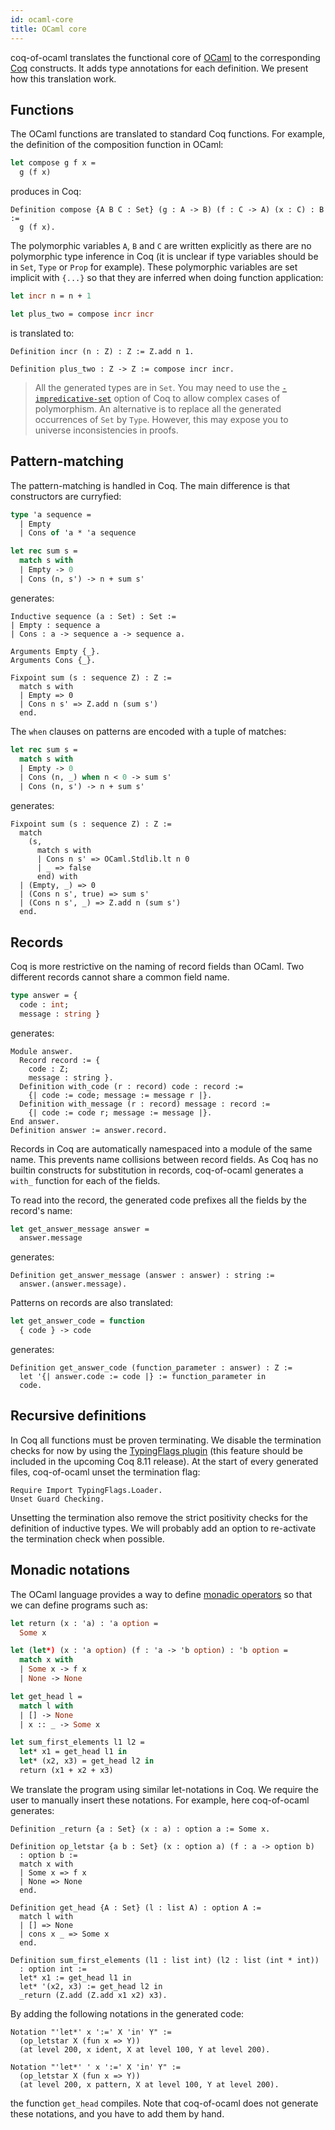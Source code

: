 ```yaml
---
id: ocaml-core
title: OCaml core
---
```


coq-of-ocaml translates the functional core of [OCaml](https://ocaml.org/) to the corresponding [Coq](https://coq.inria.fr/) constructs. It adds type annotations for each definition. We present how this translation work.

## Functions
The OCaml functions are translated to standard Coq functions. For example, the definition of the composition function in OCaml:
```ocaml
let compose g f x =
  g (f x)
```
produces in Coq:
```coq
Definition compose {A B C : Set} (g : A -> B) (f : C -> A) (x : C) : B :=
  g (f x).
```
The polymorphic variables `A`, `B` and `C` are written explicitly as there are no polymorphic type inference in Coq (it is unclear if type variables should be in `Set`, `Type` or `Prop` for example). These polymorphic variables are set implicit with `{...}` so that they are inferred when doing function application:
```ocaml
let incr n = n + 1

let plus_two = compose incr incr
```
is translated to:
```coq
Definition incr (n : Z) : Z := Z.add n 1.

Definition plus_two : Z -> Z := compose incr incr.
```
> All the generated types are in `Set`. You may need to use the [`-impredicative-set`](https://github.com/coq/coq/wiki/Impredicative-Set) option of Coq to allow complex cases of polymorphism. An alternative is to replace all the generated occurrences of `Set` by `Type`. However, this may expose you to universe inconsistencies in proofs.

## Pattern-matching
The pattern-matching is handled in Coq. The main difference is that constructors are curryfied:
```ocaml
type 'a sequence =
  | Empty
  | Cons of 'a * 'a sequence

let rec sum s =
  match s with
  | Empty -> 0
  | Cons (n, s') -> n + sum s'
```
generates:
```coq
Inductive sequence (a : Set) : Set :=
| Empty : sequence a
| Cons : a -> sequence a -> sequence a.

Arguments Empty {_}.
Arguments Cons {_}.

Fixpoint sum (s : sequence Z) : Z :=
  match s with
  | Empty => 0
  | Cons n s' => Z.add n (sum s')
  end.
```

The `when` clauses on patterns are encoded with a tuple of matches:
```ocaml
let rec sum s =
  match s with
  | Empty -> 0
  | Cons (n, _) when n < 0 -> sum s'
  | Cons (n, s') -> n + sum s'
```
generates:
```coq
Fixpoint sum (s : sequence Z) : Z :=
  match
    (s,
      match s with
      | Cons n s' => OCaml.Stdlib.lt n 0
      | _ => false
      end) with
  | (Empty, _) => 0
  | (Cons n s', true) => sum s'
  | (Cons n s', _) => Z.add n (sum s')
  end.
```

## Records
Coq is more restrictive on the naming of record fields than OCaml. Two different records cannot share a common field name.
```ocaml
type answer = {
  code : int;
  message : string }
```
generates:
```coq
Module answer.
  Record record := {
    code : Z;
    message : string }.
  Definition with_code (r : record) code : record :=
    {| code := code; message := message r |}.
  Definition with_message (r : record) message : record :=
    {| code := code r; message := message |}.
End answer.
Definition answer := answer.record.
```
Records in Coq are automatically namespaced into a module of the same name. This prevents name collisions between record fields. As Coq has no builtin constructs for substitution in records, coq-of-ocaml generates a `with_` function for each of the fields.

To read into the record, the generated code prefixes all the fields by the record's name:
```ocaml
let get_answer_message answer =
  answer.message
```
generates:
```coq
Definition get_answer_message (answer : answer) : string :=
  answer.(answer.message).
```
Patterns on records are also translated:
```ocaml
let get_answer_code = function
  { code } -> code
```
generates:
```coq
Definition get_answer_code (function_parameter : answer) : Z :=
  let '{| answer.code := code |} := function_parameter in
  code.
```

## Recursive definitions
In Coq all functions must be proven terminating. We disable the termination checks for now by using the [TypingFlags plugin](https://github.com/SimonBoulier/TypingFlags) (this feature should be included in the upcoming Coq 8.11 release). At the start of every generated files, coq-of-ocaml unset the termination flag:
```coq
Require Import TypingFlags.Loader.
Unset Guard Checking.
```
Unsetting the termination also remove the strict positivity checks for the definition of inductive types. We will probably add an option to re-activate the termination check when possible.

## Monadic notations
The OCaml language provides a way to define [monadic operators](https://caml.inria.fr/pub/docs/manual-ocaml/bindingops.html) so that we can define programs such as:
```ocaml
let return (x : 'a) : 'a option =
  Some x

let (let*) (x : 'a option) (f : 'a -> 'b option) : 'b option =
  match x with
  | Some x -> f x
  | None -> None

let get_head l =
  match l with
  | [] -> None
  | x :: _ -> Some x

let sum_first_elements l1 l2 =
  let* x1 = get_head l1 in
  let* (x2, x3) = get_head l2 in
  return (x1 + x2 + x3)
```
We translate the program using similar let-notations in Coq. We require the user to manually insert these notations. For example, here coq-of-ocaml generates:
```coq
Definition _return {a : Set} (x : a) : option a := Some x.

Definition op_letstar {a b : Set} (x : option a) (f : a -> option b)
  : option b :=
  match x with
  | Some x => f x
  | None => None
  end.

Definition get_head {A : Set} (l : list A) : option A :=
  match l with
  | [] => None
  | cons x _ => Some x
  end.

Definition sum_first_elements (l1 : list int) (l2 : list (int * int))
  : option int :=
  let* x1 := get_head l1 in
  let* '(x2, x3) := get_head l2 in
  _return (Z.add (Z.add x1 x2) x3).
```
By adding the following notations in the generated code:
```coq
Notation "'let*' x ':=' X 'in' Y" :=
  (op_letstar X (fun x => Y))
  (at level 200, x ident, X at level 100, Y at level 200).

Notation "'let*' ' x ':=' X 'in' Y" :=
  (op_letstar X (fun x => Y))
  (at level 200, x pattern, X at level 100, Y at level 200).
```
the function `get_head` compiles. Note that coq-of-ocaml does not generate these notations, and you have to add them by hand.
